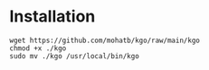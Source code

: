 
# Installation

```
wget https://github.com/mohatb/kgo/raw/main/kgo
chmod +x ./kgo
sudo mv ./kgo /usr/local/bin/kgo
```